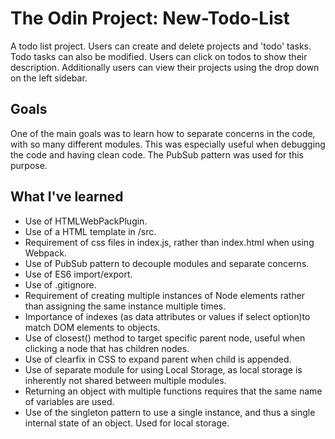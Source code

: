 # The Odin Project: New-Todo-List

A todo list project. Users can create and delete projects and 'todo' tasks. Todo tasks can also be modified.
Users can click on todos to show their description. Additionally users can view their projects using the drop down on the left sidebar.

## Goals
One of the main goals was to learn how to separate concerns in the code, with so many different modules. This was especially useful when debugging the code and having clean code. The PubSub pattern was used for this purpose.

## What I've learned
- Use of HTMLWebPackPlugin.
- Use of a HTML template in /src.
- Requirement of css files in index.js, rather than index.html when using Webpack.
- Use of PubSub pattern to decouple modules and separate concerns.
- Use of ES6 import/export.
- Use of .gitignore.
- Requirement of creating multiple instances of Node elements rather than assigning the same instance multiple times.
- Importance of indexes (as data attributes or values if select option)to match DOM elements to objects.
- Use of closest() method to target specific parent node, useful when clicking a node that has children nodes.
- Use of clearfix in CSS to expand parent when child is appended.
- Use of separate module for using Local Storage, as local storage is inherently not shared between multiple modules.
- Returning an object with multiple functions requires that the same name of variables are used.
- Use of the singleton pattern to use a single instance, and thus a single internal state of an object. Used for local storage.